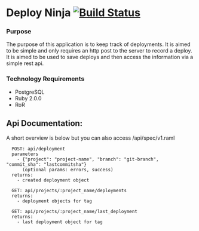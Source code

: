 Deploy Ninja [![Build Status](https://drone.io/github.com/bigbam505/deploy-ninja/status.png)](https://drone.io/github.com/bigbam505/deploy-ninja/latest)
============

### Purpose
The purpose of this application is to keep track of deployments.  It is aimed to
be simple and only requires an http post to the server to record a deploy.  It
is aimed to be used to save deploys and then access the information via a simple
rest api.


### Technology Requirements
* PostgreSQL
* Ruby 2.0.0
* RoR


## Api Documentation:
A short overview is below but you can also access
/api/spec/v1.raml
```
  POST: api/deployment
  parameters
    - {"project": "project-name", "branch": "git-branch", "commit_sha": "lastcommitsha"}
      (optional params: errors, success)
  returns:
    - created deployment object
```

```
  GET: api/projects/:project_name/deployments
  returns:
    - deployment objects for tag
```

```
  GET: api/projects/:project_name/last_deployment
  returns:
    - last deployment object for tag
